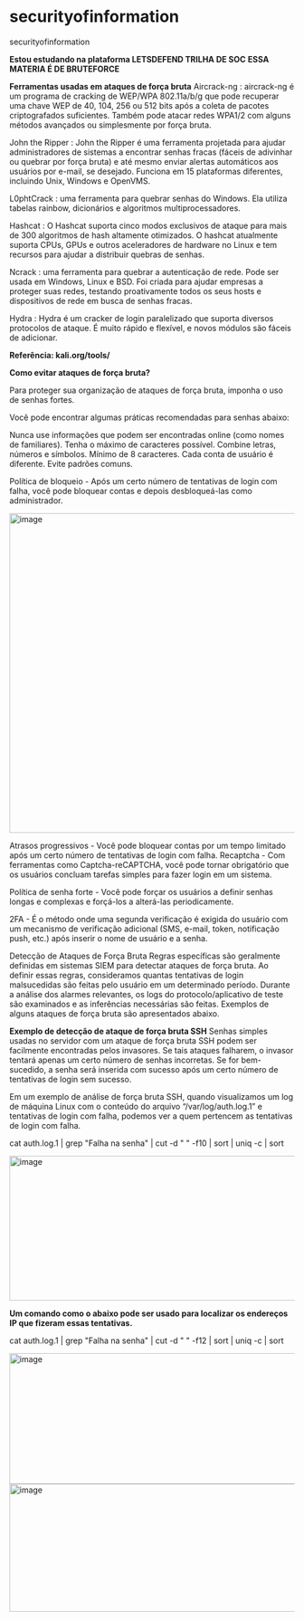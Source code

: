 # securityofinformation
securityofinformation

**Estou estudando na plataforma LETSDEFEND TRILHA DE SOC**
**ESSA MATERIA É DE BRUTEFORCE**

**Ferramentas usadas em ataques de força bruta**
Aircrack-ng : aircrack-ng é um programa de cracking de WEP/WPA 802.11a/b/g que pode recuperar uma chave WEP de 40, 104, 256 ou 512 bits após a coleta de pacotes criptografados suficientes. Também pode atacar redes WPA1/2 com alguns métodos avançados ou simplesmente por força bruta.

John the Ripper : John the Ripper é uma ferramenta projetada para ajudar administradores de sistemas a encontrar senhas fracas (fáceis de adivinhar ou quebrar por força bruta) e até mesmo enviar alertas automáticos aos usuários por e-mail, se desejado. Funciona em 15 plataformas diferentes, incluindo Unix, Windows e OpenVMS. 

L0phtCrack : uma ferramenta para quebrar senhas do Windows. Ela utiliza tabelas rainbow, dicionários e algoritmos multiprocessadores.

Hashcat : O Hashcat suporta cinco modos exclusivos de ataque para mais de 300 algoritmos de hash altamente otimizados. O hashcat atualmente suporta CPUs, GPUs e outros aceleradores de hardware no Linux e tem recursos para ajudar a distribuir quebras de senhas.

Ncrack : uma ferramenta para quebrar a autenticação de rede. Pode ser usada em Windows, Linux e BSD. Foi criada para ajudar empresas a proteger suas redes, testando proativamente todos os seus hosts e dispositivos de rede em busca de senhas fracas.

Hydra : Hydra é um cracker de login paralelizado que suporta diversos protocolos de ataque. É muito rápido e flexível, e novos módulos são fáceis de adicionar.

**Referência: kali.org/tools/**

**Como evitar ataques de força bruta?**

Para proteger sua organização de ataques de força bruta, imponha o uso de senhas fortes. 

Você pode encontrar algumas práticas recomendadas para senhas abaixo:

Nunca use informações que podem ser encontradas online (como nomes de familiares).
Tenha o máximo de caracteres possível.
Combine letras, números e símbolos.
Mínimo de 8 caracteres.
Cada conta de usuário é diferente.
Evite padrões comuns.

Política de bloqueio - Após um certo número de tentativas de login com falha, você pode bloquear contas e depois desbloqueá-las como administrador.

<img width="1138" height="565" alt="image" src="https://github.com/user-attachments/assets/9c748ad8-cbd6-437e-a51b-c551dfbe912c" />


Atrasos progressivos - Você pode bloquear contas por um tempo limitado após um certo número de tentativas de login com falha. 
Recaptcha - Com ferramentas como Captcha-reCAPTCHA, você pode tornar obrigatório que os usuários concluam tarefas simples para fazer login em um sistema. 

Política de senha forte - Você pode forçar os usuários a definir senhas longas e complexas e forçá-los a alterá-las periodicamente.

2FA - É o método onde uma segunda verificação é exigida do usuário com um mecanismo de verificação adicional (SMS, e-mail, token, notificação push, etc.) após inserir o nome de usuário e a senha.

Detecção de Ataques de Força Bruta
Regras específicas são geralmente definidas em sistemas SIEM para detectar ataques de força bruta. Ao definir essas regras, consideramos quantas tentativas de login malsucedidas são feitas pelo usuário em um determinado período. Durante a análise dos alarmes relevantes, os logs do protocolo/aplicativo de teste são examinados e as inferências necessárias são feitas. Exemplos de alguns ataques de força bruta são apresentados abaixo.

**Exemplo de detecção de ataque de força bruta SSH**
Senhas simples usadas no servidor com um ataque de força bruta SSH podem ser facilmente encontradas pelos invasores. Se tais ataques falharem, o invasor tentará apenas um certo número de senhas incorretas. Se for bem-sucedido, a senha será inserida com sucesso após um certo número de tentativas de login sem sucesso.

Em um exemplo de análise de força bruta SSH, quando visualizamos um log de máquina Linux com o conteúdo do arquivo “/var/log/auth.log.1” e tentativas de login com falha, podemos ver a quem pertencem as tentativas de login com falha.

cat auth.log.1 | grep "Falha na senha" | cut -d " " -f10 | sort | uniq -c | sort

<img width="1384" height="256" alt="image" src="https://github.com/user-attachments/assets/3c457432-80be-4084-b858-6da6a450a2d3" />

**Um comando como o abaixo pode ser usado para localizar os endereços IP que fizeram essas tentativas.**

cat auth.log.1 | grep "Falha na senha" | cut -d " " -f12 | sort | uniq -c | sort

<img width="1410" height="231" alt="image" src="https://github.com/user-attachments/assets/9cce3157-3a06-4f53-87f6-f61e01477183" />

<img width="1404" height="226" alt="image" src="https://github.com/user-attachments/assets/fae84499-0b25-4aba-91dd-58fcea340b8b" />




